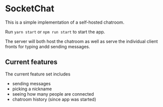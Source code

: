 # SocketChat

This is a simple implementation of a self-hosted chatroom.

Run `yarn start` or `npm run start` to start the app.

The server will both host the chatroom as well as serve the individual client fronts for typing andd sending messages.

## Current features

The current feature set includes

- sending messages
- picking a nickname
- seeing how many people are connected
- chatroom history (since app was started)

